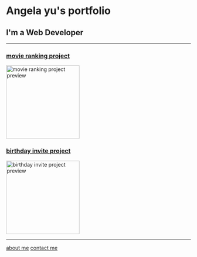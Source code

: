 <!DOCTYPE html>
<html lang="en">
<head>
    <meta charset="UTF-8">
    <meta name="viewport" content="width=device-width, initial-scale=1.0">
    <title>Angela portfolio</title>
</head>
<body>
    <h1>Angela yu's portfolio</h1>
    <h2>I'm a Web Developer</h2>
<hr/>
<h3><a href="./public/movie-ranking.html">movie ranking project</a></h3>
<img src="./assets/images/movie-ranking.png" height="200" alt="movie ranking project preview"/>
<h3><a href="./public/birthday-invite.html">birthday invite project</a></h3> 
<img src="./assets/images/birthday-invite.png" height="200" alt="birthday invite project preview"/>
<hr/>
<a href="./public/about.html">about me</a>
<a href="./public/contact.html">contact me</a> 
</body>
</html>

